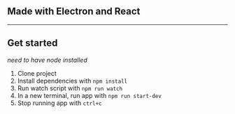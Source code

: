 Made with Electron and React
---
---

Get started
---
*need to have node installed*

1. Clone project
2. Install dependencies with `npm install`
3. Run watch script with `npm run watch`
4. In a new terminal, run app with `npm run start-dev`
5. Stop running app with `ctrl+c`
